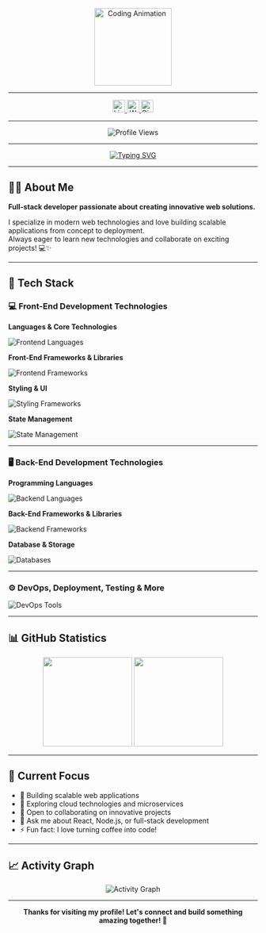 <div align="center">
  <img height="156" src="https://media.giphy.com/media/M9gbBd9nbDrOTu1Mqx/giphy.gif" alt="Coding Animation" />
</div>

---

<div align="center">
  <a href="https://www.linkedin.com/in/aymane-hajjam-b28b36288/">
    <img src="https://img.shields.io/static/v1?message=LinkedIn&logo=linkedin&label=&color=0077B5&logoColor=white&labelColor=&style=for-the-badge" height="25" alt="LinkedIn" />
  </a>
  <a href="https://wa.me/+212660808740">
    <img src="https://img.shields.io/static/v1?message=WhatsApp&logo=whatsapp&label=&color=25D366&logoColor=white&labelColor=&style=for-the-badge" height="25" alt="WhatsApp" />
  </a>
  <a href="https://discord.com/users/aymane_76384">
    <img src="https://img.shields.io/static/v1?message=Discord&logo=discord&label=&color=7289DA&logoColor=white&labelColor=&style=for-the-badge" height="25" alt="Discord" />
  </a>
</div>

---

<div align="center">
  <img src="https://visitor-badge.laobi.icu/badge?page_id=AYMANE-HAJJAM.AYMANE-HAJJAM" alt="Profile Views" />
</div>

---

<div align="center">
  <a href="https://git.io/typing-svg">
    <img src="https://readme-typing-svg.herokuapp.com?font=Fira+Code&pause=1000&color=02F6F7&width=435&lines=Hi+there!+I'm+Aymane+Hajjam;Full-Stack+Developer;Problem+Solver" alt="Typing SVG" />
  </a>
</div>

---

## 👨‍💻 About Me

**Full-stack developer passionate about creating innovative web solutions.**

I specialize in modern web technologies and love building scalable applications from concept to deployment.  
Always eager to learn new technologies and collaborate on exciting projects! 💻✨

---

## 🚀 Tech Stack

### 💻 Front-End Development Technologies

**Languages & Core Technologies**

<div>
  <img src="https://skillicons.dev/icons?i=html,css,js,ts" alt="Frontend Languages" />
</div>

**Front-End Frameworks & Libraries**

<div>
  <img src="https://skillicons.dev/icons?i=react,angular,nextjs" alt="Frontend Frameworks" />
</div>

**Styling & UI**

<div>
  <img src="https://skillicons.dev/icons?i=bootstrap,tailwind,materialui" alt="Styling Frameworks" />
</div>

**State Management**

<div>
  <img src="https://skillicons.dev/icons?i=redux" alt="State Management" />
</div>

---

### 🖥️ Back-End Development Technologies

**Programming Languages**

<div>
  <img src="https://skillicons.dev/icons?i=js,ts,php,java" alt="Backend Languages" />
</div>

**Back-End Frameworks & Libraries**

<div>
  <img src="https://skillicons.dev/icons?i=nodejs,express,laravel,spring" alt="Backend Frameworks" />
</div>

**Database & Storage**

<div>
  <img src="https://skillicons.dev/icons?i=mysql,mongodb,firebase,supabase" alt="Databases" />
</div>

---

### ⚙️ DevOps, Deployment, Testing & More

<div>
  <img src="https://skillicons.dev/icons?i=git,github,gitlab,docker,jest,vercel,netlify" alt="DevOps Tools" />
</div>

---

## 📊 GitHub Statistics

<div align="center">
  <img src="https://github-readme-stats.vercel.app/api?username=AYMANE-HAJJAM&show_icons=true&theme=radical&include_all_commits=true&count_private=true&hide_border=true" height="180" />
  <img src="https://github-readme-stats.vercel.app/api/top-langs?username=AYMANE-HAJJAM&theme=radical&layout=compact&hide_border=true&langs_count=6" height="180" />
</div>

---

## 🎯 Current Focus

- 🔭 Building scalable web applications  
- 🌱 Exploring cloud technologies and microservices  
- 👯 Open to collaborating on innovative projects  
- 💬 Ask me about React, Node.js, or full-stack development  
- ⚡ Fun fact: I love turning coffee into code!

---

## 📈 Activity Graph

<div align="center">
  <img src="https://github-readme-activity-graph.vercel.app/graph?username=AYMANE-HAJJAM&theme=react-dark&hide_border=true" alt="Activity Graph" />
</div>

---

<div align="center">
  <strong>Thanks for visiting my profile! Let's connect and build something amazing together! 🚀</strong>
</div>
